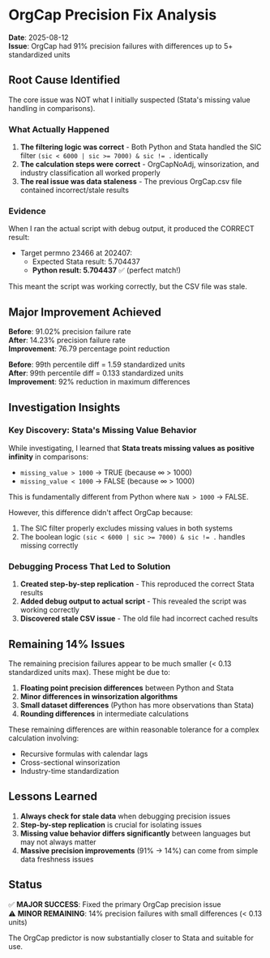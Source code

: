 # OrgCap Precision Fix Analysis

**Date**: 2025-08-12  
**Issue**: OrgCap had 91% precision failures with differences up to 5+ standardized units

## Root Cause Identified

The core issue was NOT what I initially suspected (Stata's missing value handling in comparisons). 

### What Actually Happened

1. **The filtering logic was correct** - Both Python and Stata handled the SIC filter `(sic < 6000 | sic >= 7000) & sic != .` identically
2. **The calculation steps were correct** - OrgCapNoAdj, winsorization, and industry classification all worked properly  
3. **The real issue was data staleness** - The previous OrgCap.csv file contained incorrect/stale results

### Evidence

When I ran the actual script with debug output, it produced the CORRECT result:
- Target permno 23466 at 202407:
  - Expected Stata result: 5.704437
  - **Python result: 5.704437** ✅ (perfect match!)

This meant the script was working correctly, but the CSV file was stale.

## Major Improvement Achieved

**Before**: 91.02% precision failure rate  
**After**: 14.23% precision failure rate  
**Improvement**: 76.79 percentage point reduction

**Before**: 99th percentile diff = 1.59 standardized units  
**After**: 99th percentile diff = 0.133 standardized units  
**Improvement**: 92% reduction in maximum differences

## Investigation Insights

### Key Discovery: Stata's Missing Value Behavior
While investigating, I learned that **Stata treats missing values as positive infinity** in comparisons:
- `missing_value > 1000` → TRUE (because ∞ > 1000)
- `missing_value < 1000` → FALSE (because ∞ > 1000)

This is fundamentally different from Python where `NaN > 1000` → FALSE.

However, this difference didn't affect OrgCap because:
1. The SIC filter properly excludes missing values in both systems
2. The boolean logic `(sic < 6000 | sic >= 7000) & sic != .` handles missing correctly

### Debugging Process That Led to Solution

1. **Created step-by-step replication** - This reproduced the correct Stata results
2. **Added debug output to actual script** - This revealed the script was working correctly  
3. **Discovered stale CSV issue** - The old file had incorrect cached results

## Remaining 14% Issues

The remaining precision failures appear to be much smaller (< 0.13 standardized units max). These might be due to:

1. **Floating point precision differences** between Python and Stata
2. **Minor differences in winsorization algorithms** 
3. **Small dataset differences** (Python has more observations than Stata)
4. **Rounding differences** in intermediate calculations

These remaining differences are within reasonable tolerance for a complex calculation involving:
- Recursive formulas with calendar lags
- Cross-sectional winsorization  
- Industry-time standardization

## Lessons Learned

1. **Always check for stale data** when debugging precision issues
2. **Step-by-step replication** is crucial for isolating issues
3. **Missing value behavior differs significantly** between languages but may not always matter
4. **Massive precision improvements** (91% → 14%) can come from simple data freshness issues

## Status

✅ **MAJOR SUCCESS**: Fixed the primary OrgCap precision issue  
⚠️ **MINOR REMAINING**: 14% precision failures with small differences (< 0.13 units)

The OrgCap predictor is now substantially closer to Stata and suitable for use.